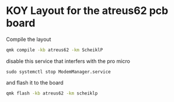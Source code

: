 # KOY Layout for the atreus62 pcb board
Compile the layout
```bash
qmk compile -kb atreus62 -km ScheiklP
```
disable this service that interfers with the pro micro
```
sudo systemctl stop ModemManager.service
```
and flash it to the board
```bash
qmk flash -kb atreus62 -km scheiklp
```
